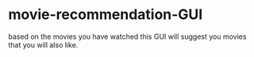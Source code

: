 # movie-recommendation-GUI
based on the movies you have watched this GUI will suggest you movies that you will also like. 

